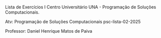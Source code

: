 Lista de Exercícios I Centro Universitário UNA - Programação de Soluções Computacionais.

Atv: Programação de Soluções Computacionais psc-lista-02-2025

Professor: Daniel Henrique Matos de Paiva
